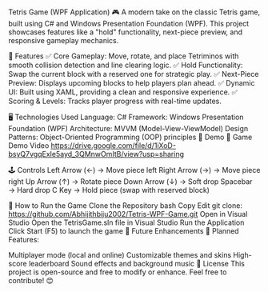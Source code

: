 Tetris Game (WPF Application) 🎮
A modern take on the classic Tetris game, built using C# and Windows Presentation Foundation (WPF).
This project showcases features like a "hold" functionality, next-piece preview, and responsive gameplay mechanics.

📌 Features
✅ Core Gameplay: Move, rotate, and place Tetriminos with smooth collision detection and line clearing logic.
✅ Hold Functionality: Swap the current block with a reserved one for strategic play.
✅ Next-Piece Preview: Displays upcoming blocks to help players plan ahead.
✅ Dynamic UI: Built using XAML, providing a clean and responsive experience.
✅ Scoring & Levels: Tracks player progress with real-time updates.

🖥️ Technologies Used
Language: C#
Framework: Windows Presentation Foundation (WPF)
Architecture: MVVM (Model-View-ViewModel)
Design Patterns: Object-Oriented Programming (OOP) principles
🎥 Demo
🔗 Game Demo Video https://drive.google.com/file/d/1iXoD-bsyQ7vgqExIe5ayd_3QMnwOmItB/view?usp=sharing

🕹️ Controls
Left Arrow (←) → Move piece left
Right Arrow (→) → Move piece right
Up Arrow (↑) → Rotate piece
Down Arrow (↓) → Soft drop
Spacebar → Hard drop
C Key → Hold piece (swap with reserved block)

🚀 How to Run the Game
Clone the Repository 
bash
Copy
Edit
git clone: https://github.com/Abhijithbiju2002/Tetris-WPF-Game.git
Open in Visual Studio
Open the TetrisGame.sln file in Visual Studio
Run the Application
Click Start (F5) to launch the game
📌 Future Enhancements
🚀 Planned Features:

Multiplayer mode (local and online)
Customizable themes and skins
High-score leaderboard
Sound effects and background music
📜 License
This project is open-source and free to modify or enhance. Feel free to contribute! 😊


